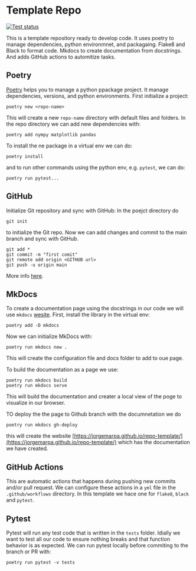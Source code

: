 # Template Repo

<a href="https://github.com/jorgemarpa/repo-template/actions/workflows/pytest.yml"><img src="https://github.com/ssdatalab/psfmachine/workflows/pytest/badge.svg" alt="Test status"/></a>
<!-- <a href="https://pypi.python.org/pypi/psfmachine"><img src="https://img.shields.io/pypi/v/psfmachine" alt="pypi status"></a> -->
<!-- <a href="https://zenodo.org/record/4784073"><img src="https://zenodo.org/badge/DOI/10.5281/zenodo.4784073.svg"></a> -->

This is a template repository ready to develop code. It uses poetry to manage dependencies, python environmnet, and packagaing. Flake8 and Black to format code. Mkdocs to create documentation from docstrings. And adds GitHub actions to automitize tasks.

## Poetry

[Poetry](https://python-poetry.org/docs/) helps you to manage a python ppackage project. It manage dependencies, versions, and python environments. 
First initialize a project:

```
poetry new <repo-name>
```

This will create a new `repo-name` directory with default files and folders.
In the repo directory we can add new dependencies with:

```
poetry add nympy matplotlib pandas
```

To install the ne package in a virtual env we can do:

```
poetry install
```
and to run other commands using the python env, e.g. `pytest`, we can do:

```
poetry run pytest...
```

## GitHub

Initialize Git repository and sync with GitHub:
In the poejct directory do
```
git init
```
to initialize the Git repo. Now we can add changes and commit to the main branch and sync with GitHub.

```
git add *
git commit -m "first comit"
git remote add origin <GITHUB url>
git push -u origin main
```
More info [here](https://docs.github.com/en/repositories/creating-and-managing-repositories/quickstart-for-repositories?tool=webui).

## MkDocs

To create a documentation page using the docstrings in our code we will use `mkdocs` [wesite](https://docs.readthedocs.io/en/stable/intro/getting-started-with-mkdocs.html).
First, install the library in the virtual env:
```
poetry add -D mkdocs
```

Now we can initialize MkDocs with:
```
poetry run mkdocs new .
```
This will create the configuration file and docs folder to add to oue page.

To build the documentation as a page we use:
```
poetry run mkdocs build
poetry run mkdocs serve
```
This will build the documentation and creater a local view of the poge to visualize in our browser.

TO deploy the the page to Github branch with the documnetation we do
```
poetry run mkdocs gh-deploy
```
this will create the website [https://jorgemarpa.github.io/repo-template/](https://jorgemarpa.github.io/repo-template/) which has the documentation we have created.

## GitHub Actions

This are automatic actions that happens during pushing new commits and/or pull request. We can configure these actions in a `yml` file in the `.github/workflows` directory.
In this template we hace one for `flake8`, `black` and `pytest`. 

## Pytest

Pytest will run any test code that is written in the `tests` folder. Idially we want to test all our code to ensure nothing breaks and that function behavior is as expected. We can run pytest locally before commiting to the branch or PR with:
```
poetry run pytest -v tests
```